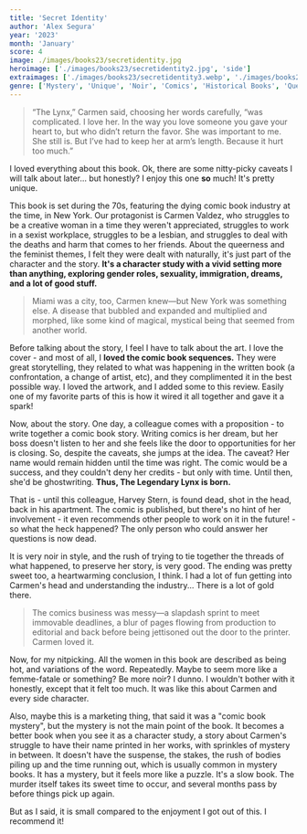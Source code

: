 ```yaml
---
title: 'Secret Identity'
author: 'Alex Segura'
year: '2023'
month: 'January'
score: 4
image: ./images/books23/secretidentity.jpg
heroimage: ['./images/books23/secretidentity2.jpg', 'side']
extraimages: ['./images/books23/secretidentity3.webp', './images/books23/secretidentity4.jpg']
genre: ['Mystery', 'Unique', 'Noir', 'Comics', 'Historical Books', 'Queer']
---
```


> “The Lynx,” Carmen said, choosing her words carefully, “was complicated. I love her. In the way you love someone you gave your heart to, but who didn’t return the favor. She was important to me. She still is. But I’ve had to keep her at arm’s length. Because it hurt too much.”

I loved everything about this book. Ok, there are some nitty-picky caveats I will talk about later... but honestly? I enjoy this one **so** much! It's pretty unique.

This book is set during the 70s, featuring the dying comic book industry at the time, in New York. Our protagonist is Carmen Valdez, who struggles to be a creative woman in a time they weren't appreciated, struggles to work in a sexist workplace, struggles to be a lesbian, and struggles to deal with the deaths and harm that comes to her friends. About the queerness and the feminist themes, I felt they were dealt with naturally, it's just part of the character and the story. **It's a character study with a vivid setting more than anything, exploring gender roles, sexuality, immigration, dreams, and a lot of good stuff.**

> Miami was a city, too, Carmen knew—but New York was something else. A disease that bubbled and expanded and multiplied and morphed, like some kind of magical, mystical being that seemed from another world.

Before talking about the story, I feel I have to talk about the art. I love the cover - and most of all, I **loved the comic book sequences.** They were great storytelling, they related to what was happening in the written book (a confrontation, a change of artist, etc), and they complimented it in the best possible way. I loved the artwork, and I added some to this review. Easily one of my favorite parts of this is how it wired it all together and gave it a spark!

Now, about the story. One day, a colleague comes with a proposition - to write together a comic book story. Writing comics is her dream, but her boss doesn't listen to her and she feels like the door to opportunities for her is closing. So, despite the caveats, she jumps at the idea. The caveat? Her name would remain hidden until the time was right. The comic would be a success, and they couldn't deny her credits - but only with time. Until then, she'd be ghostwriting. **Thus, The Legendary Lynx is born.**

That is - until this colleague, Harvey Stern, is found dead, shot in the head, back in his apartment. The comic is published, but there's no hint of her involvement - it even recommends other people to work on it in the future! - so what the heck happened? The only person who could answer her questions is now dead.

It is very noir in style, and the rush of trying to tie together the threads of what happened, to preserve her story, is very good. The ending was pretty sweet too, a heartwarming conclusion, I think. I had a lot of fun getting into Carmen's head and understanding the industry... There is a lot of gold there.

> The comics business was messy—a slapdash sprint to meet immovable deadlines, a blur of pages flowing from production to editorial and back before being jettisoned out the door to the printer. Carmen loved it.

Now, for my nitpicking. All the women in this book are described as being hot, and variations of the word. Repeatedly. Maybe to seem more like a femme-fatale or something? Be more noir? I dunno. I wouldn't bother with it honestly, except that it felt too much. It was like this about Carmen and every side character.

Also, maybe this is a marketing thing, that said it was a "comic book mystery", but the mystery is not the main point of the book. It becomes a better book when you see it as a character study, a story about Carmen's struggle to have their name printed in her works, with sprinkles of mystery in between. It doesn't have the suspense, the stakes, the rush of bodies piling up and the time running out, which is usually common in mystery books. It has a mystery, but it feels more like a puzzle. It's a slow book. The murder itself takes its sweet time to occur, and several months pass by before things pick up again.

But as I said, it is small compared to the enjoyment I got out of this. I recommend it!
